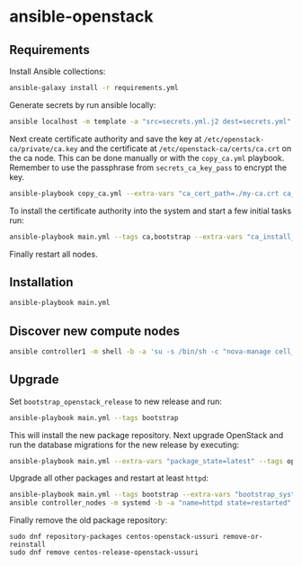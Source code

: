# ansible-openstack

## Requirements

Install Ansible collections:

```sh
ansible-galaxy install -r requirements.yml
```

Generate secrets by run ansible locally:

```sh
ansible localhost -m template -a "src=secrets.yml.j2 dest=secrets.yml"
```

Next create certificate authority and save the key at `/etc/openstack-ca/private/ca.key`
and the certificate at `/etc/openstack-ca/certs/ca.crt` on the ca node. This can be done manually or
with the `copy_ca.yml` playbook. Remember to use the passphrase from `secrets_ca_key_pass` to encrypt the key.

```sh
ansible-playbook copy_ca.yml --extra-vars "ca_cert_path=./my-ca.crt ca_key_path=./my-ca.key"
```

To install the certificate authority into the system and start a few initial tasks run:

```sh
ansible-playbook main.yml --tags ca,bootstrap --extra-vars "ca_install_trust=true bootstrap_system_upgrade=true"
```

Finally restart all nodes.

## Installation

```sh
ansible-playbook main.yml
```

## Discover new compute nodes

```sh
ansible controller1 -m shell -b -a 'su -s /bin/sh -c "nova-manage cell_v2 discover_hosts" nova'
```

## Upgrade

Set `bootstrap_openstack_release` to new release and run:

```sh
ansible-playbook main.yml --tags bootstrap
```

This will install the new package repository.
Next upgrade OpenStack and run the database migrations for the new release by executing:

```sh
ansible-playbook main.yml --extra-vars "package_state=latest" --tags openstack
```

Upgrade all other packages and restart at least `httpd`:

```sh
ansible-playbook main.yml --tags bootstrap --extra-vars "bootstrap_system_upgrade=true"
ansible controller_nodes -m systemd -b -a "name=httpd state=restarted"
```

Finally remove the old package repository:

```
sudo dnf repository-packages centos-openstack-ussuri remove-or-reinstall
sudo dnf remove centos-release-openstack-ussuri
```
